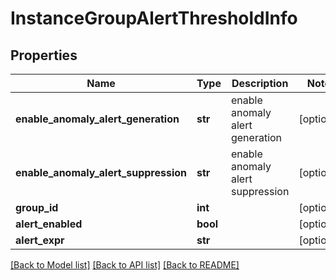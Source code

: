 # InstanceGroupAlertThresholdInfo

## Properties
Name | Type | Description | Notes
------------ | ------------- | ------------- | -------------
**enable_anomaly_alert_generation** | **str** | enable anomaly alert generation | [optional] 
**enable_anomaly_alert_suppression** | **str** | enable anomaly alert suppression | [optional] 
**group_id** | **int** |  | [optional] 
**alert_enabled** | **bool** |  | [optional] 
**alert_expr** | **str** |  | [optional] 

[[Back to Model list]](../README.md#documentation-for-models) [[Back to API list]](../README.md#documentation-for-api-endpoints) [[Back to README]](../README.md)


